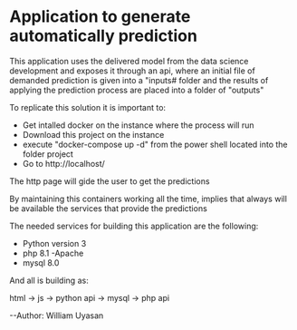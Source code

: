 # Application to generate automatically prediction

This application uses the delivered model from the data science development and exposes it through an api, where an initial file of demanded prediction is given into a "inputs# folder and the results of applying the prediction process are placed into a folder of "outputs"

To replicate this solution it is important to:

- Get intalled docker on the instance where the process will run
- Download this project on the instance
- execute "docker-compose up -d" from the power shell located into the folder project
- Go to http://localhost/

The http page will gide the user to get the predictions

By maintaining this containers working all the time, implies that always will be available the services that provide the predictions

The needed services for building this application are the following:

- Python version 3
- php 8.1 -Apache
- mysql 8.0

And all is building as:

html -> js -> python api -> mysql
           -> php api

--Author: William Uyasan